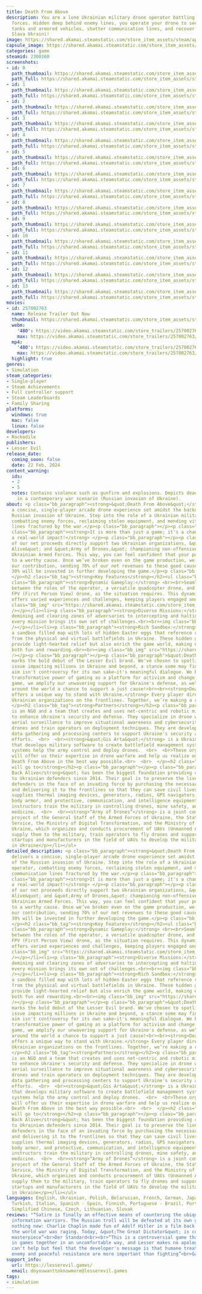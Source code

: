 ```yaml
---
title: Death From Above
description: You are a lone Ukrainian military drone operator battling Russian occupation
  forces. Hidden deep behind enemy lines, you operate your drone to seek and destroy
  tanks and armored vehicles, shatter communication lines, and recover stolen goods.
  Slava Ukraini!
image: https://shared.akamai.steamstatic.com/store_item_assets/steam/apps/2300160/header.jpg?t=1731933941
capsule_image: https://shared.akamai.steamstatic.com/store_item_assets/steam/apps/2300160/capsule_231x87.jpg?t=1731933941
categories: game
steamid: 2300160
screenshots:
- id: 0
  path_thumbnail: https://shared.akamai.steamstatic.com/store_item_assets/steam/apps/2300160/ss_2f1502112a3b52ea15454b10a43a3f647750a564.600x338.jpg?t=1731933941
  path_full: https://shared.akamai.steamstatic.com/store_item_assets/steam/apps/2300160/ss_2f1502112a3b52ea15454b10a43a3f647750a564.1920x1080.jpg?t=1731933941
- id: 1
  path_thumbnail: https://shared.akamai.steamstatic.com/store_item_assets/steam/apps/2300160/ss_728472966ee8e2697452f5a981ae9dafbe1dd332.600x338.jpg?t=1731933941
  path_full: https://shared.akamai.steamstatic.com/store_item_assets/steam/apps/2300160/ss_728472966ee8e2697452f5a981ae9dafbe1dd332.1920x1080.jpg?t=1731933941
- id: 2
  path_thumbnail: https://shared.akamai.steamstatic.com/store_item_assets/steam/apps/2300160/ss_07a8b5a2c69c6cf98e1605bab4f2d3a1529bb63f.600x338.jpg?t=1731933941
  path_full: https://shared.akamai.steamstatic.com/store_item_assets/steam/apps/2300160/ss_07a8b5a2c69c6cf98e1605bab4f2d3a1529bb63f.1920x1080.jpg?t=1731933941
- id: 3
  path_thumbnail: https://shared.akamai.steamstatic.com/store_item_assets/steam/apps/2300160/ss_a443ffa98492c3bd43d4c8c624ee696ca98a0004.600x338.jpg?t=1731933941
  path_full: https://shared.akamai.steamstatic.com/store_item_assets/steam/apps/2300160/ss_a443ffa98492c3bd43d4c8c624ee696ca98a0004.1920x1080.jpg?t=1731933941
- id: 4
  path_thumbnail: https://shared.akamai.steamstatic.com/store_item_assets/steam/apps/2300160/ss_c37c8dc227ba74ebdbf839bc2fe976f5a229d281.600x338.jpg?t=1731933941
  path_full: https://shared.akamai.steamstatic.com/store_item_assets/steam/apps/2300160/ss_c37c8dc227ba74ebdbf839bc2fe976f5a229d281.1920x1080.jpg?t=1731933941
- id: 5
  path_thumbnail: https://shared.akamai.steamstatic.com/store_item_assets/steam/apps/2300160/ss_8688855df8fd7104edfac7ab88302b2359773868.600x338.jpg?t=1731933941
  path_full: https://shared.akamai.steamstatic.com/store_item_assets/steam/apps/2300160/ss_8688855df8fd7104edfac7ab88302b2359773868.1920x1080.jpg?t=1731933941
- id: 6
  path_thumbnail: https://shared.akamai.steamstatic.com/store_item_assets/steam/apps/2300160/ss_bf4f4ce8a50127b66907dce618dd9fe36c01f2bb.600x338.jpg?t=1731933941
  path_full: https://shared.akamai.steamstatic.com/store_item_assets/steam/apps/2300160/ss_bf4f4ce8a50127b66907dce618dd9fe36c01f2bb.1920x1080.jpg?t=1731933941
- id: 7
  path_thumbnail: https://shared.akamai.steamstatic.com/store_item_assets/steam/apps/2300160/ss_6c0c03b74345bee1c13497f3b5f3b6e20468ba3e.600x338.jpg?t=1731933941
  path_full: https://shared.akamai.steamstatic.com/store_item_assets/steam/apps/2300160/ss_6c0c03b74345bee1c13497f3b5f3b6e20468ba3e.1920x1080.jpg?t=1731933941
- id: 8
  path_thumbnail: https://shared.akamai.steamstatic.com/store_item_assets/steam/apps/2300160/ss_7f02b1593087f7e6d71a43142120fd516a424eeb.600x338.jpg?t=1731933941
  path_full: https://shared.akamai.steamstatic.com/store_item_assets/steam/apps/2300160/ss_7f02b1593087f7e6d71a43142120fd516a424eeb.1920x1080.jpg?t=1731933941
- id: 9
  path_thumbnail: https://shared.akamai.steamstatic.com/store_item_assets/steam/apps/2300160/ss_ab5cf0741322367a04f7b846a69fc5ef45fcbcfb.600x338.jpg?t=1731933941
  path_full: https://shared.akamai.steamstatic.com/store_item_assets/steam/apps/2300160/ss_ab5cf0741322367a04f7b846a69fc5ef45fcbcfb.1920x1080.jpg?t=1731933941
- id: 10
  path_thumbnail: https://shared.akamai.steamstatic.com/store_item_assets/steam/apps/2300160/ss_166172b5d39cef37f037df640c6cffb1c2cd4e4e.600x338.jpg?t=1731933941
  path_full: https://shared.akamai.steamstatic.com/store_item_assets/steam/apps/2300160/ss_166172b5d39cef37f037df640c6cffb1c2cd4e4e.1920x1080.jpg?t=1731933941
- id: 11
  path_thumbnail: https://shared.akamai.steamstatic.com/store_item_assets/steam/apps/2300160/ss_80ff843daaa52f2eaa92a1614d3e91c956f3bdfc.600x338.jpg?t=1731933941
  path_full: https://shared.akamai.steamstatic.com/store_item_assets/steam/apps/2300160/ss_80ff843daaa52f2eaa92a1614d3e91c956f3bdfc.1920x1080.jpg?t=1731933941
- id: 12
  path_thumbnail: https://shared.akamai.steamstatic.com/store_item_assets/steam/apps/2300160/ss_fc3d14612eea4578e31873c736378f9ca8c95559.600x338.jpg?t=1731933941
  path_full: https://shared.akamai.steamstatic.com/store_item_assets/steam/apps/2300160/ss_fc3d14612eea4578e31873c736378f9ca8c95559.1920x1080.jpg?t=1731933941
- id: 13
  path_thumbnail: https://shared.akamai.steamstatic.com/store_item_assets/steam/apps/2300160/ss_d44315300d837523cc586902a6a73b980b6d6bea.600x338.jpg?t=1731933941
  path_full: https://shared.akamai.steamstatic.com/store_item_assets/steam/apps/2300160/ss_d44315300d837523cc586902a6a73b980b6d6bea.1920x1080.jpg?t=1731933941
movies:
- id: 257002763
  name: Release Trailer Out Now
  thumbnail: https://shared.akamai.steamstatic.com/store_item_assets/steam/apps/257002763/movie.293x165.jpg?t=1708615809
  webm:
    '480': https://video.akamai.steamstatic.com/store_trailers/257002763/movie480_vp9.webm?t=1708615809
    max: https://video.akamai.steamstatic.com/store_trailers/257002763/movie_max_vp9.webm?t=1708615809
  mp4:
    '480': https://video.akamai.steamstatic.com/store_trailers/257002763/movie480.mp4?t=1708615809
    max: https://video.akamai.steamstatic.com/store_trailers/257002763/movie_max.mp4?t=1708615809
  highlight: true
genres:
- Simulation
steam_categories:
- Single-player
- Steam Achievements
- Full controller support
- Steam Leaderboards
- Family Sharing
platforms:
  windows: true
  mac: false
  linux: false
developers:
- Rockodile
publishers:
- Lesser Evil
release_date:
  coming_soon: false
  date: 22 Feb, 2024
content_warning:
  ids:
  - 2
  - 5
  notes: Contains violence such as gunfire and explosions. Depicts dead bodies. Set
    in a contemporary war scenario (Russian invasion of Ukraine).
about: <p class="bb_paragraph"><strong>&quot;Death From Above&quot;</strong> delivers
  a concise, single-player arcade drone experience set amidst the backdrop of the
  Russian invasion of Ukraine. Step into the role of a Ukrainian military drone operator,
  combatting enemy forces, reclaiming stolen equipment, and mending vital communication
  lines fractured by the war.</p><p class="bb_paragraph"></p><p class="bb_paragraph"></p><p
  class="bb_paragraph"><strong>It is more than just a game; it's a chance to make
  a real-world impact!</strong> </p><p class="bb_paragraph"></p><p class="bb_paragraph">30%
  of our net proceeds directly support two Ukrainian organizations, &quot;Come Back
  Alive&quot; and &quot;Army of Drones,&quot; championing non-offensive aid to the
  Ukrainian Armed Forces. This way, you can feel confident that your purchase contributes
  to a worthy cause. Once we’ve broken even on the game production, we will increase
  our contribution, sending 70% of our net revenues to these good causes. The remaining
  30% will be invested in further developing the game.</p><p class="bb_paragraph">
  </p><h2 class="bb_tag"><strong>Key Features</strong></h2><ul class="bb_ul"><li><p
  class="bb_paragraph"><strong>Dynamic Gameplay:</strong> <br><br>Seamlessly switch
  between the roles of the operator, a versatile quadcopter drone, and an immersive
  FPV (First Person View) drone, as the situation requires. This dynamic gameplay
  offers varied experiences and challenges, keeping players engaged and on their toes.<br><br><img
  class="bb_img" src="https://shared.akamai.steamstatic.com/store_item_assets/steam/apps/2300160/extras/ezgif.com-crop__1_.gif?t=1731933941"
  /></p></li><li><p class="bb_paragraph"><strong>Diverse Missions:</strong> <br><br>From
  demining and clearing zones of adversaries to intercepting and halting enemy convoys,
  every mission brings its own set of challenges.<br><br><img class="bb_img" src="https://shared.akamai.steamstatic.com/store_item_assets/steam/apps/2300160/extras/ezgif.com-crop__3_.gif?t=1731933941"
  /></p></li><li><p class="bb_paragraph"><strong>Rich Sandbox:</strong> <br><br>Explore
  a sandbox filled map with lots of hidden Easter eggs that reference real-life events
  from the physical and virtual battlefields in Ukraine. These hidden gems not only
  provide light-hearted relief but also enrich the game world, making exploration
  both fun and rewarding.<br><br><img class="bb_img" src="https://shared.akamai.steamstatic.com/store_item_assets/steam/apps/2300160/extras/ezgif.com-crop__4_.gif?t=1731933941"
  /></p><p class="bb_paragraph"></p><p class="bb_paragraph">&quot;Death From Above&quot;
  marks the bold debut of the Lesser Evil brand. We've chosen to spotlight a pressing
  issue impacting millions in Ukraine and beyond, a stance some may find provocative.Our
  aim isn't controversy for its own sake—it's meaningful dialogue. We believe in the
  transformative power of gaming as a platform for activism and change. Through this
  game, we amplify our unwavering support for Ukraine's defense, as well as give gamers
  around the world a chance to support a just cause!<br><br><strong>Death From Above
  offers a unique way to stand with Ukraine.</strong> Every player directly supports
  Ukrainian organizations on the frontlines. Together, we’re making a real difference.<br>  <br>
  </p><h2 class="bb_tag"><strong>Partners</strong></h2><p class="bb_paragraph"><strong>&quot;Aerorozvidka&quot;</strong>
  is an NGO and a team that creates and uses net-centric and robotic military capabilities
  to enhance Ukraine's security and defense. They specialize in drone warfare and
  aerial surveillance to improve situational awareness and cybersecurity. They design
  drones and train operators on deployment techniques. They are developing centralized
  data gathering and processing centers to support Ukraine's security and defense
  efforts.  <br>  <br><strong>&quot;Gis Arta&quot;</strong> is a Ukrainian company
  that develops military software to create battlefield management systems. These
  systems help the army control and deploy drones.  <br>  <br>These organizations
  will offer us their expertise in drone warfare and help us realize our vision for
  Death From Above in the best way possible.<br>  <br>  </p><h2 class="bb_tag"><strong>Donations
  will go to</strong></h2><p class="bb_paragraph"></p><p class="bb_paragraph"><strong>&quot;Come
  Back Alive</strong>&quot; has been the biggest foundation providing competent assistance
  to Ukrainian defenders since 2014. Their goal is to preserve the lives of Ukrainian
  defenders in the face of an invading force by purchasing the necessary equipment
  and delivering it to the frontlines so that they can save civil lives. The foundation
  supplies thermal imaging devices, generators, radios, GPS navigators, UAVs, cars,
  body armor, and protective, communication, and intelligence equipment. The foundation’s
  instructors train the military in controlling drones, mine safety, and tactical
  medicine.  <br>  <br><strong>“Army of Drones”</strong> is a joint comprehensive
  project of the General Staff of the Armed Forces of Ukraine, the State Special Communications
  Service, the Ministry of Digital Transformation, and the Ministry of Defense of
  Ukraine, which organizes and conducts procurement of UAVs (Unmanned Aerial Vehicles),
  supply them to the military, train operators to fly drones and support Ukrainian
  startups and manufacturers in the field of UAVs to develop the military-tech sector
  in Ukraine</p></li></ul>
detailed_description: <p class="bb_paragraph"><strong>&quot;Death From Above&quot;</strong>
  delivers a concise, single-player arcade drone experience set amidst the backdrop
  of the Russian invasion of Ukraine. Step into the role of a Ukrainian military drone
  operator, combatting enemy forces, reclaiming stolen equipment, and mending vital
  communication lines fractured by the war.</p><p class="bb_paragraph"></p><p class="bb_paragraph"></p><p
  class="bb_paragraph"><strong>It is more than just a game; it's a chance to make
  a real-world impact!</strong> </p><p class="bb_paragraph"></p><p class="bb_paragraph">30%
  of our net proceeds directly support two Ukrainian organizations, &quot;Come Back
  Alive&quot; and &quot;Army of Drones,&quot; championing non-offensive aid to the
  Ukrainian Armed Forces. This way, you can feel confident that your purchase contributes
  to a worthy cause. Once we’ve broken even on the game production, we will increase
  our contribution, sending 70% of our net revenues to these good causes. The remaining
  30% will be invested in further developing the game.</p><p class="bb_paragraph">
  </p><h2 class="bb_tag"><strong>Key Features</strong></h2><ul class="bb_ul"><li><p
  class="bb_paragraph"><strong>Dynamic Gameplay:</strong> <br><br>Seamlessly switch
  between the roles of the operator, a versatile quadcopter drone, and an immersive
  FPV (First Person View) drone, as the situation requires. This dynamic gameplay
  offers varied experiences and challenges, keeping players engaged and on their toes.<br><br><img
  class="bb_img" src="https://shared.akamai.steamstatic.com/store_item_assets/steam/apps/2300160/extras/ezgif.com-crop__1_.gif?t=1731933941"
  /></p></li><li><p class="bb_paragraph"><strong>Diverse Missions:</strong> <br><br>From
  demining and clearing zones of adversaries to intercepting and halting enemy convoys,
  every mission brings its own set of challenges.<br><br><img class="bb_img" src="https://shared.akamai.steamstatic.com/store_item_assets/steam/apps/2300160/extras/ezgif.com-crop__3_.gif?t=1731933941"
  /></p></li><li><p class="bb_paragraph"><strong>Rich Sandbox:</strong> <br><br>Explore
  a sandbox filled map with lots of hidden Easter eggs that reference real-life events
  from the physical and virtual battlefields in Ukraine. These hidden gems not only
  provide light-hearted relief but also enrich the game world, making exploration
  both fun and rewarding.<br><br><img class="bb_img" src="https://shared.akamai.steamstatic.com/store_item_assets/steam/apps/2300160/extras/ezgif.com-crop__4_.gif?t=1731933941"
  /></p><p class="bb_paragraph"></p><p class="bb_paragraph">&quot;Death From Above&quot;
  marks the bold debut of the Lesser Evil brand. We've chosen to spotlight a pressing
  issue impacting millions in Ukraine and beyond, a stance some may find provocative.Our
  aim isn't controversy for its own sake—it's meaningful dialogue. We believe in the
  transformative power of gaming as a platform for activism and change. Through this
  game, we amplify our unwavering support for Ukraine's defense, as well as give gamers
  around the world a chance to support a just cause!<br><br><strong>Death From Above
  offers a unique way to stand with Ukraine.</strong> Every player directly supports
  Ukrainian organizations on the frontlines. Together, we’re making a real difference.<br>  <br>
  </p><h2 class="bb_tag"><strong>Partners</strong></h2><p class="bb_paragraph"><strong>&quot;Aerorozvidka&quot;</strong>
  is an NGO and a team that creates and uses net-centric and robotic military capabilities
  to enhance Ukraine's security and defense. They specialize in drone warfare and
  aerial surveillance to improve situational awareness and cybersecurity. They design
  drones and train operators on deployment techniques. They are developing centralized
  data gathering and processing centers to support Ukraine's security and defense
  efforts.  <br>  <br><strong>&quot;Gis Arta&quot;</strong> is a Ukrainian company
  that develops military software to create battlefield management systems. These
  systems help the army control and deploy drones.  <br>  <br>These organizations
  will offer us their expertise in drone warfare and help us realize our vision for
  Death From Above in the best way possible.<br>  <br>  </p><h2 class="bb_tag"><strong>Donations
  will go to</strong></h2><p class="bb_paragraph"></p><p class="bb_paragraph"><strong>&quot;Come
  Back Alive</strong>&quot; has been the biggest foundation providing competent assistance
  to Ukrainian defenders since 2014. Their goal is to preserve the lives of Ukrainian
  defenders in the face of an invading force by purchasing the necessary equipment
  and delivering it to the frontlines so that they can save civil lives. The foundation
  supplies thermal imaging devices, generators, radios, GPS navigators, UAVs, cars,
  body armor, and protective, communication, and intelligence equipment. The foundation’s
  instructors train the military in controlling drones, mine safety, and tactical
  medicine.  <br>  <br><strong>“Army of Drones”</strong> is a joint comprehensive
  project of the General Staff of the Armed Forces of Ukraine, the State Special Communications
  Service, the Ministry of Digital Transformation, and the Ministry of Defense of
  Ukraine, which organizes and conducts procurement of UAVs (Unmanned Aerial Vehicles),
  supply them to the military, train operators to fly drones and support Ukrainian
  startups and manufacturers in the field of UAVs to develop the military-tech sector
  in Ukraine</p></li></ul>
languages: English, Ukrainian, Polish, Belarusian, French, German, Japanese, Georgian,
  Turkish, Italian, Spanish - Spain, Finnish, Portuguese - Brazil, Portuguese - Portugal,
  Simplified Chinese, Czech, Lithuanian, Slovak
reviews: "“Satire is finally an effective means of countering the ubiquitous Russian
  information warriors. The Russian troll will be defeated at its own game. This is
  nothing new: Charlie Chaplin made fun of Adolf Hitler in a film back in 1940, when
  the world war was raging. Today, &quot;The Great Dictator&quot; is considered a
  masterpiece”<br>Der Standard<br><br>“This is a controversial game that brings politics
  in games together in an uncomfortable way, and Lesser makes no apologies for that.”<br>VentureBeat<br><br>“I
  can't help but feel that the developer's message is that humane treatment of the
  enemy and peaceful resistance are more important than fighting”<br>Gamespark<br>"
support_info:
  url: https://lesserevil.games/
  email: doyouwanttoknowmore@lesserevil.games
tags:
- simulation
---
```

